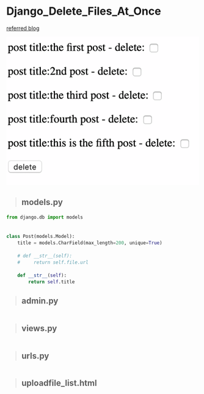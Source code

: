 # Django_Delete_Files_At_Once

[referred blog](https://narito.ninja/blog/detail/90/)

![delete-selected-data-at-once](delete-selected-data-at-once.gif)

> ## models.py
``` python
from django.db import models


class Post(models.Model):
	title = models.CharField(max_length=200, unique=True)

	# def __str__(self):
	#     return self.file.url

	def __str__(self):
		return self.title
```

> ## admin.py
``` python

```

> ## views.py
``` python


```

> ## urls.py
``` python

```

> ## uploadfile_list.html
``` python

```

